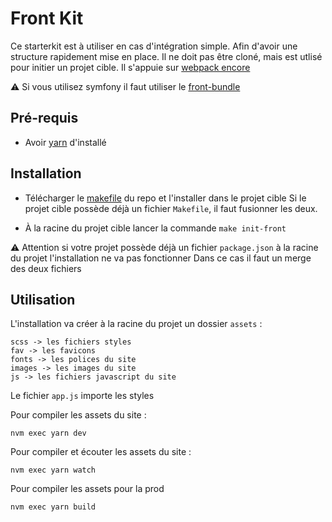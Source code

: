 Front Kit 
========

Ce starterkit est à utiliser en cas d'intégration simple. Afin d'avoir une structure rapidement mise en place. 
Il ne doit pas être cloné, mais est utlisé pour initier un projet cible. 
Il s'appuie sur [webpack encore](https://symfony.com/doc/current/frontend.html)

⚠️ Si vous utilisez symfony il faut utiliser le [front-bundle](https://github.com/umanit/front-bundle)


Pré-requis
--------

* Avoir [yarn](https://yarnpkg.com/) d'installé 

Installation
--------

* Télécharger le [makefile](https://raw.githubusercontent.com/umanit/front-kit/master/Makefile) du repo et l'installer dans le projet cible
Si le projet cible possède déjà un fichier `Makefile`, il faut fusionner les deux.

* À la racine du projet cible lancer la commande 
```make init-front```

⚠️ Attention si votre projet possède déjà un fichier `package.json` à la racine du projet l'installation ne va pas fonctionner
Dans ce cas il faut un merge des deux fichiers 

Utilisation
--------

L'installation va créer à la racine du projet un dossier `assets` :

```
scss -> les fichiers styles
fav -> les favicons
fonts -> les polices du site
images -> les images du site
js -> les fichiers javascript du site
```

Le fichier `app.js` importe les styles

Pour compiler les assets du site : 

```
nvm exec yarn dev
```

Pour compiler et écouter les assets du site : 

```
nvm exec yarn watch
```

Pour compiler les assets pour la prod

```
nvm exec yarn build
```
